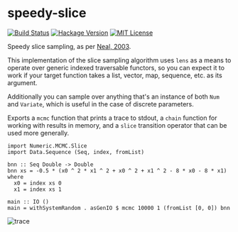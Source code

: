# speedy-slice

[![Build Status](https://secure.travis-ci.org/jtobin/speedy-slice.png)](http://travis-ci.org/jtobin/speedy-slice)
[![Hackage Version](https://img.shields.io/hackage/v/speedy-slice.svg)](http://hackage.haskell.org/package/speedy-slice)
[![MIT License](https://img.shields.io/badge/license-MIT-blue.svg)](https://github.com/jtobin/speedy-slice/blob/master/LICENSE)

Speedy slice sampling, as per [Neal, 2003](http://people.ee.duke.edu/~lcarin/slice.pdf).

This implementation of the slice sampling algorithm uses `lens` as a means to
operate over generic indexed traversable functors, so you can expect it to
work if your target function takes a list, vector, map, sequence, etc. as its
argument.

Additionally you can sample over anything that's an instance of both `Num` and
`Variate`, which is useful in the case of discrete parameters.

Exports a `mcmc` function that prints a trace to stdout, a `chain` function for
working with results in memory, and a `slice` transition operator that can be
used more generally.

    import Numeric.MCMC.Slice
    import Data.Sequence (Seq, index, fromList)

    bnn :: Seq Double -> Double
    bnn xs = -0.5 * (x0 ^ 2 * x1 ^ 2 + x0 ^ 2 + x1 ^ 2 - 8 * x0 - 8 * x1) where
      x0 = index xs 0
      x1 = index xs 1

    main :: IO ()
    main = withSystemRandom . asGenIO $ mcmc 10000 1 (fromList [0, 0]) bnn

![trace](https://dl.dropboxusercontent.com/spa/u0s6617yxinm2ca/zp-9gl6z.png)

